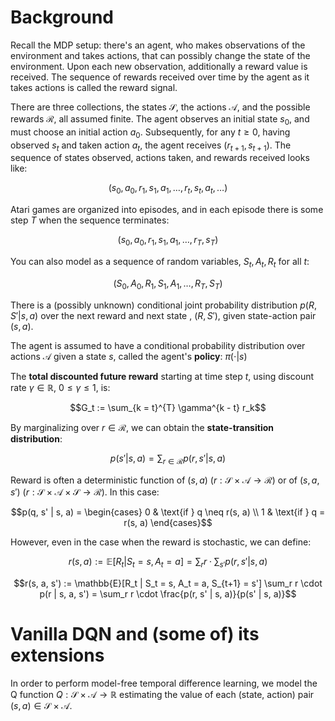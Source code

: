 # Background

Recall the MDP setup: there's an agent, who makes observations of the environment and takes actions, that can possibly change the state of the environment. Upon each new observation, additionally a reward value is received. The sequence of rewards received over time by the agent as it takes actions is called the reward signal.

There are three collections, the states $\mathcal{S}$, the actions $\mathcal{A}$, and the possible rewards $\mathcal{R}$, all assumed finite. The agent observes an initial state $s_0$, and must choose an initial action $a_0$. Subsequently, for any $t \geq 0$, having observed $s_t$ and taken action $a_t$, the agent receives $(r_{t+1}, s_{t+1})$. The sequence of states observed, actions taken, and rewards received looks like:

$$(s_0, a_0, r_1, s_1, a_1, \ldots, r_t, s_t, a_t, \ldots)$$

Atari games are organized into episodes, and in each episode there is some step $T$ when the sequence terminates:

$$(s_0, a_0, r_1, s_1, a_1, \ldots, r_T, s_T)$$

You can also model as a sequence of random variables, $S_t, A_t, R_t$ for all $t$:

$$(S_0, A_0, R_1, S_1, A_1, \ldots, R_T, S_T)$$

There is a (possibly unknown) conditional joint probability distribution $p(R, S' | s, a)$ over the next reward and next state , $(R, S')$, given state-action pair $(s, a)$.

The agent is assumed to have a conditional probability distribution over actions $\mathcal{A}$ given a state $s$, called the agent's **policy**: $\pi(\cdot | s)$

The **total discounted future reward** starting at time step $t$, using discount rate $\gamma \in \mathbb{R}$, $0 \leq \gamma \leq 1$, is:

$$G_t := \sum_{k = t}^{T} \gamma^{k - t} r_k$$

By marginalizing over $r \in \mathcal{R}$, we can obtain the **state-transition distribution**:

$$p(s' | s, a) = \sum_{r \in \mathcal{R}} p(r, s' | s, a)$$

Reward is often a deterministic function of $(s, a)$ ($r: \mathcal{S} \times \mathcal{A} \to \mathcal{R}$) or of $(s, a, s')$ ($r: \mathcal{S} \times \mathcal{A} \times \mathcal{S} \to \mathcal{R}$). In this case:

$$p(q, s' | s, a) = \begin{cases}
0 & \text{if } q \neq r(s, a) \\
1 & \text{if } q = r(s, a)
\end{cases}$$

However, even in the case when the reward is stochastic, we can define:

$$r(s, a) := \mathbb{E}[R_t | S_t = s, A_t = a] = \sum_r r \cdot \sum_{s'} p(r, s' | s, a)$$

$$r(s, a, s') := \mathbb{E}[R_t | S_t = s, A_t = a, S_{t+1} = s'] \sum_r r \cdot p(r | s, a, s') = \sum_r r \cdot \frac{p(r, s' | s, a)}{p(s' | s, a)}$$


# Vanilla DQN and (some of) its extensions


In order to perform model-free temporal difference learning, we model the Q function $Q: \mathcal{S} \times \mathcal{A} \to \mathbb{R}$ estimating the value of each (state, action) pair $(s, a) \in \mathcal{S} \times \mathcal{A}$.

